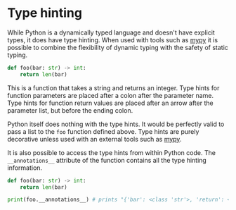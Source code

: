 # Type hinting

While Python is a dynamically typed language and doesn't have explicit types, it does have type hinting.
When used with tools such as [mypy] it is possible to combine the flexibility of dynamic typing with the safety of static typing.

```python
def foo(bar: str) -> int:
    return len(bar)
```

This is a function that takes a string and returns an integer.
Type hints for function parameters are placed after a colon after the parameter name.
Type hints for function return values are placed after an arrow after the parameter list, but before the ending colon.

Python itself does nothing with the type hints.
It would be perfectly valid to pass a list to the `foo` function defined above.
Type hints are purely decorative unless used with an external tools such as [mypy].

It is also possible to access the type hints from within Python code.
The `__annotations__` attribute of the function contains all the type hinting information.

```python
def foo(bar: str) -> int:
    return len(bar)

print(foo.__annotations__) # prints "{'bar': <class 'str'>, 'return': <class 'int'>}"
```

[mypy]: http://mypy-lang.org/
